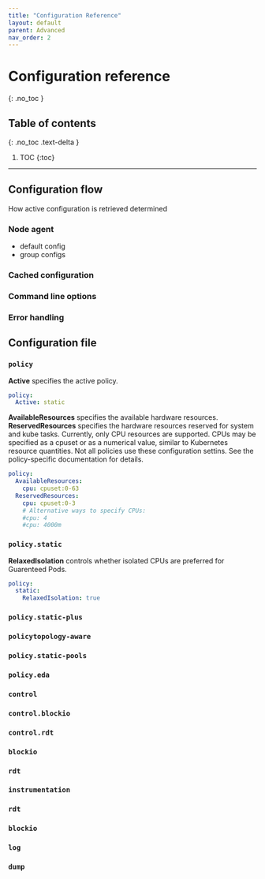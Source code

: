 ```yaml
---
title: "Configuration Reference"
layout: default
parent: Advanced
nav_order: 2
---
```


# Configuration reference
{: .no_toc }

## Table of contents
{: .no_toc .text-delta }

1. TOC
{:toc}

---

## Configuration flow

How active configuration is retrieved determined

### Node agent
- default config
- group configs
### Cached configuration
### Command line options
### Error handling



## Configuration file

### `policy`

**Active** specifies the active policy.
```yaml
policy:
  Active: static
```

**AvailableResources** specifies the available hardware resources.
**ReservedResources** specifies the hardware resources reserved for system and
kube tasks.
Currently, only CPU resources are supported. CPUs may be specified as a cpuset
or as a numerical value, similar to Kubernetes resource quantities. Not all
policies use these configuration settins. See the policy-specific documentation
for details.

```yaml
policy:
  AvailableResources:
    cpu: cpuset:0-63
  ReservedResources:
    cpu: cpuset:0-3
    # Alternative ways to specify CPUs:
    #cpu: 4
    #cpu: 4000m
```

### `policy.static`

**RelaxedIsolation** controls whether isolated CPUs are preferred for Guarenteed
Pods.

```yaml
policy:
  static:
    RelaxedIsolation: true
```

### `policy.static-plus`

### `policytopology-aware`

### `policy.static-pools`

### `policy.eda`

### `control`

### `control.blockio`

### `control.rdt`

### `blockio`

### `rdt`

### `instrumentation`

### `rdt`

### `blockio`

### `log`

### `dump`
